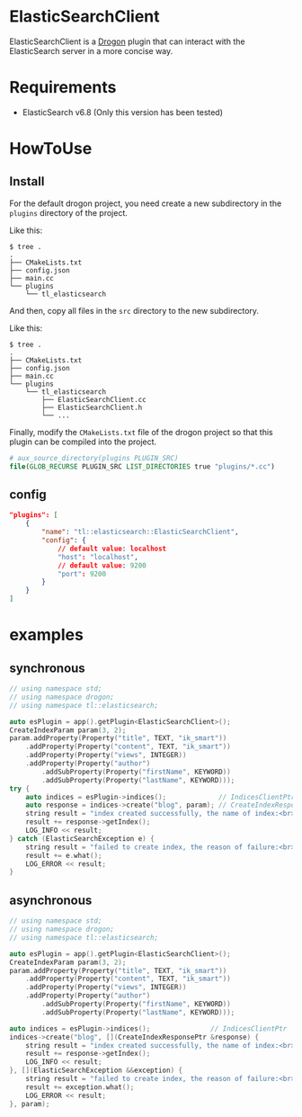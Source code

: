 # ElasticSearchClient

ElasticSearchClient is a [Drogon](https://github.com/drogonframework/drogon.git) plugin that can interact with the ElasticSearch server in a more concise way.

# Requirements

- ElasticSearch v6.8 (Only this version has been tested)

# HowToUse

## Install

For the default drogon project, you need create a new subdirectory in the `plugins` directory of the project.

Like this:

```shell
$ tree .
.
├── CMakeLists.txt
├── config.json
├── main.cc
└── plugins
    └── tl_elasticsearch
```

And then, copy all files in the `src` directory to the new subdirectory.

Like this:

```shell
$ tree .
.
├── CMakeLists.txt
├── config.json
├── main.cc
└── plugins
    └── tl_elasticsearch
        ├── ElasticSearchClient.cc
        ├── ElasticSearchClient.h
        └── ...
```

Finally, modify the `CMakeLists.txt` file of the drogon project so that this plugin can be compiled into the project.

```cmake
# aux_source_directory(plugins PLUGIN_SRC)
file(GLOB_RECURSE PLUGIN_SRC LIST_DIRECTORIES true "plugins/*.cc")
```

## config

```json
"plugins": [
    {
        "name": "tl::elasticsearch::ElasticSearchClient",
        "config": {
            // default value: localhost
            "host": "localhost",
            // default value: 9200
            "port": 9200
        }
    }
]
```

# examples

## synchronous

```cpp
// using namespace std;
// using namespace drogon;
// using namespace tl::elasticsearch;

auto esPlugin = app().getPlugin<ElasticSearchClient>();
CreateIndexParam param(3, 2);
param.addProperty(Property("title", TEXT, "ik_smart"))
    .addProperty(Property("content", TEXT, "ik_smart"))
    .addProperty(Property("views", INTEGER))
    .addProperty(Property("author")
        .addSubProperty(Property("firstName", KEYWORD))
        .addSubProperty(Property("lastName", KEYWORD)));
try {
    auto indices = esPlugin->indices();             // IndicesClientPtr
    auto response = indices->create("blog", param); // CreateIndexResponsePtr
    string result = "index created successfully, the name of index:<br>";
    result += response->getIndex();
    LOG_INFO << result;
} catch (ElasticSearchException e) {
    string result = "failed to create index, the reason of failure:<br>";
    result += e.what();
    LOG_ERROR << result;
}
```

## asynchronous

```cpp
// using namespace std;
// using namespace drogon;
// using namespace tl::elasticsearch;

auto esPlugin = app().getPlugin<ElasticSearchClient>();
CreateIndexParam param(3, 2);
param.addProperty(Property("title", TEXT, "ik_smart"))
    .addProperty(Property("content", TEXT, "ik_smart"))
    .addProperty(Property("views", INTEGER))
    .addProperty(Property("author")
        .addSubProperty(Property("firstName", KEYWORD))
        .addSubProperty(Property("lastName", KEYWORD)));

auto indices = esPlugin->indices();               // IndicesClientPtr
indices->create("blog", [](CreateIndexResponsePtr &response) {
    string result = "index created successfully, the name of index:<br>";
    result += response->getIndex();
    LOG_INFO << result;
}, [](ElasticSearchException &&exception) {
    string result = "failed to create index, the reason of failure:<br>";
    result += exception.what();
    LOG_ERROR << result;
}, param);
```
